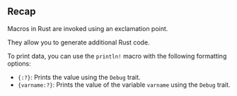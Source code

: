 ## Recap

Macros in Rust are invoked using an exclamation point.

They allow you to generate additional Rust code.

To print data, you can use the `println!` macro with the following formatting options:

- `{:?}`: Prints the value using the `Debug` trait.
- `{varname:?}`: Prints the value of the variable `varname` using the `Debug` trait.

